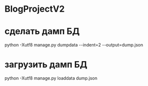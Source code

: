 # BlogProjectV2

# сделать дамп БД
python -Xutf8 manage.py dumpdata --indent=2 --output=dump.json
# загрузить дамп БД
python -Xutf8 manage.py loaddata dump.json